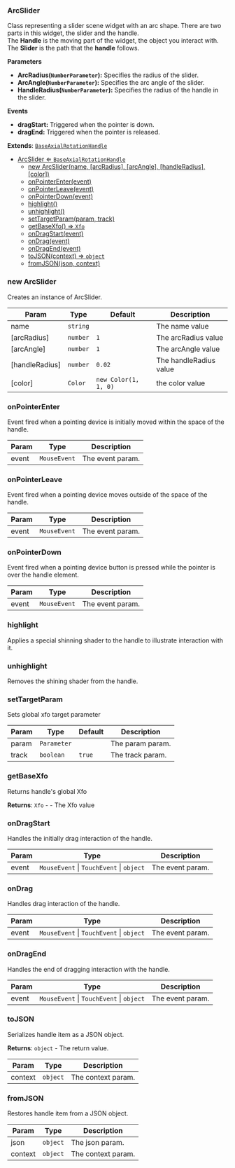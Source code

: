 <a name="ArcSlider"></a>

### ArcSlider 
Class representing a slider scene widget with an arc shape. There are two parts in this widget, the slider and the handle.<br>
The **Handle** is the moving part of the widget, the object you interact with. The **Slider** is the path that the **handle** follows.


**Parameters**
* **ArcRadius(`NumberParameter`):** Specifies the radius of the slider.
* **ArcAngle(`NumberParameter`):** Specifies the arc angle of the slider.
* **HandleRadius(`NumberParameter`):** Specifies the radius of the handle in the slider.

**Events**
* **dragStart:** Triggered when the pointer is down.
* **dragEnd:** Triggered when the pointer is released.


**Extends**: <code>[BaseAxialRotationHandle](api/Handles/BaseAxialRotationHandle.md)</code>  

* [ArcSlider ⇐ <code>BaseAxialRotationHandle</code>](#ArcSlider)
    * [new ArcSlider(name, [arcRadius], [arcAngle], [handleRadius], [color])](#new-ArcSlider)
    * [onPointerEnter(event)](#onPointerEnter)
    * [onPointerLeave(event)](#onPointerLeave)
    * [onPointerDown(event)](#onPointerDown)
    * [highlight()](#highlight)
    * [unhighlight()](#unhighlight)
    * [setTargetParam(param, track)](#setTargetParam)
    * [getBaseXfo() ⇒ <code>Xfo</code>](#getBaseXfo)
    * [onDragStart(event)](#onDragStart)
    * [onDrag(event)](#onDrag)
    * [onDragEnd(event)](#onDragEnd)
    * [toJSON(context) ⇒ <code>object</code>](#toJSON)
    * [fromJSON(json, context)](#fromJSON)

<a name="new_ArcSlider_new"></a>

### new ArcSlider
Creates an instance of ArcSlider.


| Param | Type | Default | Description |
| --- | --- | --- | --- |
| name | <code>string</code> |  | The name value |
| [arcRadius] | <code>number</code> | <code>1</code> | The arcRadius value |
| [arcAngle] | <code>number</code> | <code>1</code> | The arcAngle value |
| [handleRadius] | <code>number</code> | <code>0.02</code> | The handleRadius value |
| [color] | <code>Color</code> | <code>new Color(1, 1, 0)</code> | the color value |

<a name="ArcSlider+onPointerEnter"></a>

### onPointerEnter
Event fired when a pointing device is initially moved within the space of the handle.



| Param | Type | Description |
| --- | --- | --- |
| event | <code>MouseEvent</code> | The event param. |

<a name="ArcSlider+onPointerLeave"></a>

### onPointerLeave
Event fired when a pointing device moves outside of the space of the handle.



| Param | Type | Description |
| --- | --- | --- |
| event | <code>MouseEvent</code> | The event param. |

<a name="ArcSlider+onPointerDown"></a>

### onPointerDown
Event fired when a pointing device button is pressed while the pointer is over the handle element.



| Param | Type | Description |
| --- | --- | --- |
| event | <code>MouseEvent</code> | The event param. |

<a name="ArcSlider+highlight"></a>

### highlight
Applies a special shinning shader to the handle to illustrate interaction with it.


<a name="ArcSlider+unhighlight"></a>

### unhighlight
Removes the shining shader from the handle.


<a name="ArcSlider+setTargetParam"></a>

### setTargetParam
Sets global xfo target parameter



| Param | Type | Default | Description |
| --- | --- | --- | --- |
| param | <code>Parameter</code> |  | The param param. |
| track | <code>boolean</code> | <code>true</code> | The track param. |

<a name="ArcSlider+getBaseXfo"></a>

### getBaseXfo
Returns handle's global Xfo


**Returns**: <code>Xfo</code> - - The Xfo value  
<a name="ArcSlider+onDragStart"></a>

### onDragStart
Handles the initially drag interaction of the handle.



| Param | Type | Description |
| --- | --- | --- |
| event | <code>MouseEvent</code> \| <code>TouchEvent</code> \| <code>object</code> | The event param. |

<a name="ArcSlider+onDrag"></a>

### onDrag
Handles drag interaction of the handle.



| Param | Type | Description |
| --- | --- | --- |
| event | <code>MouseEvent</code> \| <code>TouchEvent</code> \| <code>object</code> | The event param. |

<a name="ArcSlider+onDragEnd"></a>

### onDragEnd
Handles the end of dragging interaction with the handle.



| Param | Type | Description |
| --- | --- | --- |
| event | <code>MouseEvent</code> \| <code>TouchEvent</code> \| <code>object</code> | The event param. |

<a name="ArcSlider+toJSON"></a>

### toJSON
Serializes handle item as a JSON object.


**Returns**: <code>object</code> - The return value.  

| Param | Type | Description |
| --- | --- | --- |
| context | <code>object</code> | The context param. |

<a name="ArcSlider+fromJSON"></a>

### fromJSON
Restores handle item from a JSON object.



| Param | Type | Description |
| --- | --- | --- |
| json | <code>object</code> | The json param. |
| context | <code>object</code> | The context param. |


